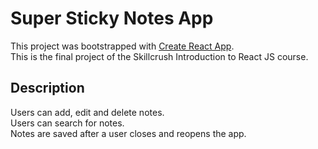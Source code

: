# Super Sticky Notes App

This project was bootstrapped with [Create React App](https://github.com/facebook/create-react-app).\
This is the final project of the Skillcrush Introduction to React JS course.

## Description

Users can add, edit and delete notes.\
Users can search for notes.\
Notes are saved after a user closes and reopens the app.
